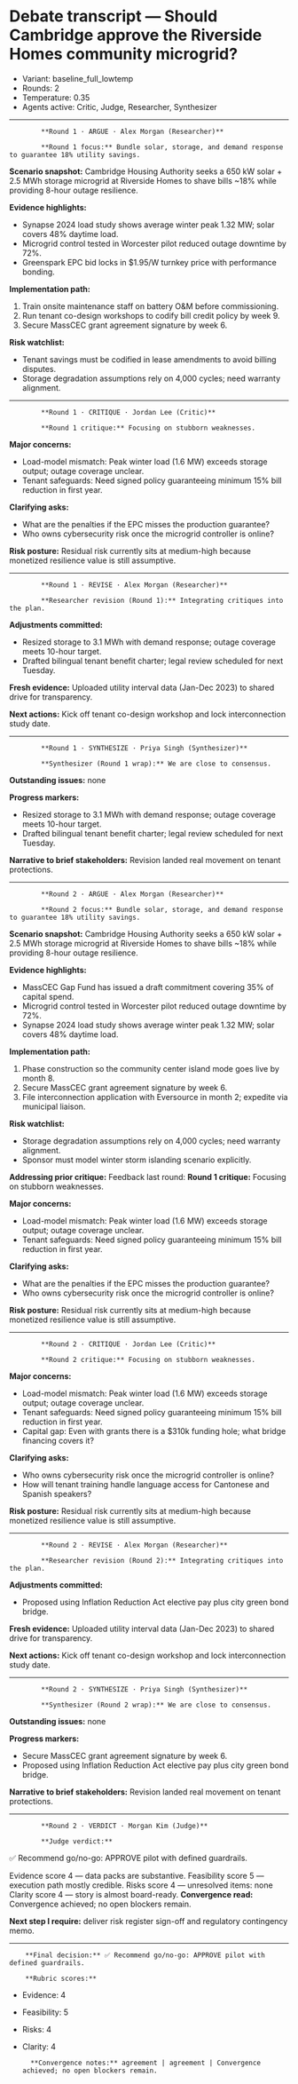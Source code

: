 # Debate transcript — Should Cambridge approve the Riverside Homes community microgrid?

- Variant: baseline_full_lowtemp
- Rounds: 2
- Temperature: 0.35
- Agents active: Critic, Judge, Researcher, Synthesizer

---
            **Round 1 · ARGUE · Alex Morgan (Researcher)**

            **Round 1 focus:** Bundle solar, storage, and demand response to guarantee 18% utility savings.

**Scenario snapshot:** Cambridge Housing Authority seeks a 650 kW solar + 2.5 MWh storage microgrid at Riverside Homes to shave bills ~18% while providing 8-hour outage resilience.

**Evidence highlights:**
- Synapse 2024 load study shows average winter peak 1.32 MW; solar covers 48% daytime load.
- Microgrid control tested in Worcester pilot reduced outage downtime by 72%.
- Greenspark EPC bid locks in $1.95/W turnkey price with performance bonding.

**Implementation path:**
1. Train onsite maintenance staff on battery O&M before commissioning.
2. Run tenant co-design workshops to codify bill credit policy by week 9.
3. Secure MassCEC grant agreement signature by week 6.

**Risk watchlist:**
- Tenant savings must be codified in lease amendments to avoid billing disputes.
- Storage degradation assumptions rely on 4,000 cycles; need warranty alignment.

---
            **Round 1 · CRITIQUE · Jordan Lee (Critic)**

            **Round 1 critique:** Focusing on stubborn weaknesses.

**Major concerns:**
- Load-model mismatch: Peak winter load (1.6 MW) exceeds storage output; outage coverage unclear.
- Tenant safeguards: Need signed policy guaranteeing minimum 15% bill reduction in first year.

**Clarifying asks:**
- What are the penalties if the EPC misses the production guarantee?
- Who owns cybersecurity risk once the microgrid controller is online?

**Risk posture:** Residual risk currently sits at medium-high because monetized resilience value is still assumptive.

---
            **Round 1 · REVISE · Alex Morgan (Researcher)**

            **Researcher revision (Round 1):** Integrating critiques into the plan.

**Adjustments committed:**
- Resized storage to 3.1 MWh with demand response; outage coverage meets 10-hour target.
- Drafted bilingual tenant benefit charter; legal review scheduled for next Tuesday.

**Fresh evidence:** Uploaded utility interval data (Jan-Dec 2023) to shared drive for transparency.

**Next actions:** Kick off tenant co-design workshop and lock interconnection study date.

---
            **Round 1 · SYNTHESIZE · Priya Singh (Synthesizer)**

            **Synthesizer (Round 1 wrap):** We are close to consensus.

**Outstanding issues:** none

**Progress markers:**
- Resized storage to 3.1 MWh with demand response; outage coverage meets 10-hour target.
- Drafted bilingual tenant benefit charter; legal review scheduled for next Tuesday.

**Narrative to brief stakeholders:** Revision landed real movement on tenant protections.

---
            **Round 2 · ARGUE · Alex Morgan (Researcher)**

            **Round 2 focus:** Bundle solar, storage, and demand response to guarantee 18% utility savings.

**Scenario snapshot:** Cambridge Housing Authority seeks a 650 kW solar + 2.5 MWh storage microgrid at Riverside Homes to shave bills ~18% while providing 8-hour outage resilience.

**Evidence highlights:**
- MassCEC Gap Fund has issued a draft commitment covering 35% of capital spend.
- Microgrid control tested in Worcester pilot reduced outage downtime by 72%.
- Synapse 2024 load study shows average winter peak 1.32 MW; solar covers 48% daytime load.

**Implementation path:**
1. Phase construction so the community center island mode goes live by month 8.
2. Secure MassCEC grant agreement signature by week 6.
3. File interconnection application with Eversource in month 2; expedite via municipal liaison.

**Risk watchlist:**
- Storage degradation assumptions rely on 4,000 cycles; need warranty alignment.
- Sponsor must model winter storm islanding scenario explicitly.

**Addressing prior critique:** Feedback last round: **Round 1 critique:** Focusing on stubborn weaknesses.

**Major concerns:**
- Load-model mismatch: Peak winter load (1.6 MW) exceeds storage output; outage coverage unclear.
- Tenant safeguards: Need signed policy guaranteeing minimum 15% bill reduction in first year.

**Clarifying asks:**
- What are the penalties if the EPC misses the production guarantee?
- Who owns cybersecurity risk once the microgrid controller is online?

**Risk posture:** Residual risk currently sits at medium-high because monetized resilience value is still assumptive.

---
            **Round 2 · CRITIQUE · Jordan Lee (Critic)**

            **Round 2 critique:** Focusing on stubborn weaknesses.

**Major concerns:**
- Load-model mismatch: Peak winter load (1.6 MW) exceeds storage output; outage coverage unclear.
- Tenant safeguards: Need signed policy guaranteeing minimum 15% bill reduction in first year.
- Capital gap: Even with grants there is a $310k funding hole; what bridge financing covers it?

**Clarifying asks:**
- Who owns cybersecurity risk once the microgrid controller is online?
- How will tenant training handle language access for Cantonese and Spanish speakers?

**Risk posture:** Residual risk currently sits at medium-high because monetized resilience value is still assumptive.

---
            **Round 2 · REVISE · Alex Morgan (Researcher)**

            **Researcher revision (Round 2):** Integrating critiques into the plan.

**Adjustments committed:**
- Proposed using Inflation Reduction Act elective pay plus city green bond bridge.

**Fresh evidence:** Uploaded utility interval data (Jan-Dec 2023) to shared drive for transparency.

**Next actions:** Kick off tenant co-design workshop and lock interconnection study date.

---
            **Round 2 · SYNTHESIZE · Priya Singh (Synthesizer)**

            **Synthesizer (Round 2 wrap):** We are close to consensus.

**Outstanding issues:** none

**Progress markers:**
- Secure MassCEC grant agreement signature by week 6.
- Proposed using Inflation Reduction Act elective pay plus city green bond bridge.

**Narrative to brief stakeholders:** Revision landed real movement on tenant protections.

---
            **Round 2 · VERDICT · Morgan Kim (Judge)**

            **Judge verdict:**

✅ Recommend go/no-go: APPROVE pilot with defined guardrails.

Evidence score 4 — data packs are substantive.
Feasibility score 5 — execution path mostly credible.
Risks score 4 — unresolved items: none
Clarity score 4 — story is almost board-ready.
**Convergence read:** Convergence achieved; no open blockers remain.

**Next step I require:** deliver risk register sign-off and regulatory contingency memo.

---
        **Final decision:** ✅ Recommend go/no-go: APPROVE pilot with defined guardrails.

        **Rubric scores:**
- Evidence: 4
- Feasibility: 5
- Risks: 4
- Clarity: 4

        **Convergence notes:** agreement | agreement | Convergence achieved; no open blockers remain.
